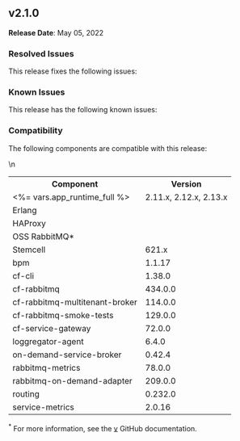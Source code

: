 ## <a id="2-1-0"></a> v2.1.0

**Release Date**: May 05, 2022

### Resolved Issues

This release fixes the following issues:


### Known Issues

This release has the following known issues:


### Compatibility

The following components are compatible with this release:

<table class="nice"> <th>Component</th> <th>Version</th> 	<tr>
		<td><%= vars.app_runtime_full %></td>
		<td>2.11.x, 2.12.x, 2.13.x</td>
	</tr>
	<tr>
		<td>Erlang</td>
		<td></td>
	</tr>
	<tr>
		<td>HAProxy</td>
		<td></td>
	</tr>
	<tr>
		<td>OSS RabbitMQ*</td>
		<td></td>
	</tr>
	<tr>
		<td>Stemcell</td>
		<td>621.x</td>
	</tr>
	<tr>
		<td>bpm</td>
		<td>1.1.17</td>
	</tr>
	<tr>
		<td>cf-cli</td>
		<td>1.38.0</td>
	</tr>
	<tr>
		<td>cf-rabbitmq</td>
		<td>434.0.0</td>
	</tr>
	<tr>
		<td>cf-rabbitmq-multitenant-broker</td>
		<td>114.0.0</td>
	</tr>
	<tr>
		<td>cf-rabbitmq-smoke-tests</td>
		<td>129.0.0</td>
	</tr>
	<tr>
		<td>cf-service-gateway</td>
		<td>72.0.0</td>
	</tr>
	<tr>
		<td>loggregator-agent</td>
		<td>6.4.0</td>
	</tr>
	<tr>
		<td>on-demand-service-broker</td>
		<td>0.42.4</td>
	</tr>
	<tr>
		<td>rabbitmq-metrics</td>
		<td>78.0.0</td>
	</tr>
	<tr>
		<td>rabbitmq-on-demand-adapter</td>
		<td>209.0.0</td>
	</tr>
	<tr>
		<td>routing</td>
		<td>0.232.0</td>
	</tr>
	<tr>
		<td>service-metrics</td>
		<td>2.0.16</td>
	</tr>\n</table>

<sup>*</sup> For more information, see the <a href="https://github.com/rabbitmq/rabbitmq-server/releases/tag/v">v</a> GitHub documentation.
